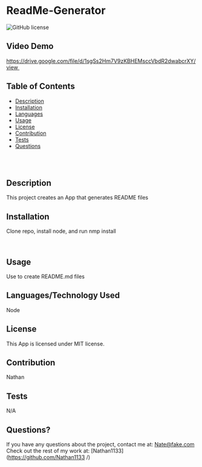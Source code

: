 
  
# ReadMe-Generator  <br />
![GitHub license](https://img.shields.io/badge/license-MIT-ff69b4.svg) <br />

## Video Demo
https://drive.google.com/file/d/1sgSs2Hm7V9zKBHEMsccVbdR2dwabcrXY/view 

## Table of Contents 


- [Description](#description)
- [Installation](#installation)
- [Languages](#languages)
- [Usage](#usage)
- [License](#license)
- [Contribution](#contribution)
- [Tests](#tests)
- [Questions](#questions)
<br />
<br />


## Description

This project creates an App that generates README files <br />


## Installation


Clone repo, install node, and run nmp install


<br />

## Usage

Use to create README.md files <br />
## Languages/Technology Used

Node <br />

## License
  This App is licensed under MIT license. <br />
  
## Contribution
Nathan <br />
## Tests
N/A <br />
## Questions?
If you have any questions about the project, contact me at: 
Nate@fake.com <br />
Check out the rest of my work at: 
[Nathan1133](https://github.com/Nathan1133
  /) <br />
